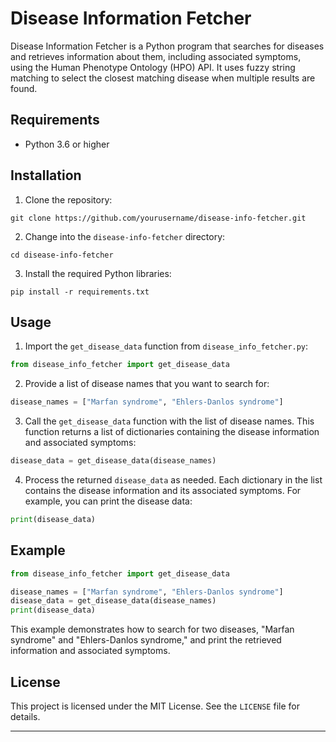 # Disease Information Fetcher

Disease Information Fetcher is a Python program that searches for diseases and retrieves information about them, including associated symptoms, using the Human Phenotype Ontology (HPO) API. It uses fuzzy string matching to select the closest matching disease when multiple results are found.

## Requirements

- Python 3.6 or higher

## Installation

1. Clone the repository:

```
git clone https://github.com/yourusername/disease-info-fetcher.git
```

2. Change into the `disease-info-fetcher` directory:

```
cd disease-info-fetcher
```

3. Install the required Python libraries:

```
pip install -r requirements.txt
```

## Usage

1. Import the `get_disease_data` function from `disease_info_fetcher.py`:

```python
from disease_info_fetcher import get_disease_data
```

2. Provide a list of disease names that you want to search for:

```python
disease_names = ["Marfan syndrome", "Ehlers-Danlos syndrome"]
```

3. Call the `get_disease_data` function with the list of disease names. This function returns a list of dictionaries containing the disease information and associated symptoms:

```python
disease_data = get_disease_data(disease_names)
```

4. Process the returned `disease_data` as needed. Each dictionary in the list contains the disease information and its associated symptoms. For example, you can print the disease data:

```python
print(disease_data)
```

## Example

```python
from disease_info_fetcher import get_disease_data

disease_names = ["Marfan syndrome", "Ehlers-Danlos syndrome"]
disease_data = get_disease_data(disease_names)
print(disease_data)
```

This example demonstrates how to search for two diseases, "Marfan syndrome" and "Ehlers-Danlos syndrome," and print the retrieved information and associated symptoms.

## License

This project is licensed under the MIT License. See the `LICENSE` file for details.

---
